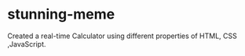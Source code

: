 # stunning-meme
Created a real-time Calculator using different properties of HTML, CSS ,JavaScript.
